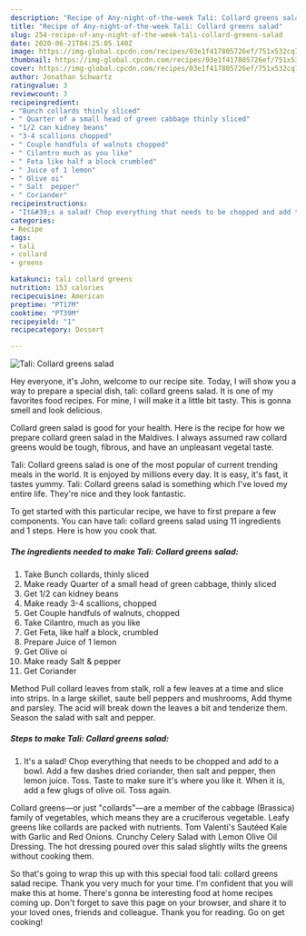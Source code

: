 ```yaml
---
description: "Recipe of Any-night-of-the-week Tali: Collard greens salad"
title: "Recipe of Any-night-of-the-week Tali: Collard greens salad"
slug: 254-recipe-of-any-night-of-the-week-tali-collard-greens-salad
date: 2020-06-21T04:25:05.140Z
image: https://img-global.cpcdn.com/recipes/03e1f417805726ef/751x532cq70/tali-collard-greens-salad-recipe-main-photo.jpg
thumbnail: https://img-global.cpcdn.com/recipes/03e1f417805726ef/751x532cq70/tali-collard-greens-salad-recipe-main-photo.jpg
cover: https://img-global.cpcdn.com/recipes/03e1f417805726ef/751x532cq70/tali-collard-greens-salad-recipe-main-photo.jpg
author: Jonathan Schwartz
ratingvalue: 3
reviewcount: 3
recipeingredient:
- "Bunch collards thinly sliced"
- " Quarter of a small head of green cabbage thinly sliced"
- "1/2 can kidney beans"
- "3-4 scallions chopped"
- " Couple handfuls of walnuts chopped"
- " Cilantro much as you like"
- " Feta like half a block crumbled"
- " Juice of 1 lemon"
- " Olive oi"
- " Salt  pepper"
- " Coriander"
recipeinstructions:
- "It&#39;s a salad! Chop everything that needs to be chopped and add to a bowl. Add a few dashes dried coriander, then salt and pepper, then lemon juice. Toss. Taste to make sure it&#39;s where you like it. When it is, add a few glugs of olive oil. Toss again."
categories:
- Recipe
tags:
- tali
- collard
- greens

katakunci: tali collard greens 
nutrition: 153 calories
recipecuisine: American
preptime: "PT17M"
cooktime: "PT39M"
recipeyield: "1"
recipecategory: Dessert

---
```



![Tali: Collard greens salad](https://img-global.cpcdn.com/recipes/03e1f417805726ef/751x532cq70/tali-collard-greens-salad-recipe-main-photo.jpg)

Hey everyone, it's John, welcome to our recipe site. Today, I will show you a way to prepare a special dish, tali: collard greens salad. It is one of my favorites food recipes. For mine, I will make it a little bit tasty. This is gonna smell and look delicious.

Collard green salad is good for your health. Here is the recipe for how we prepare collard green salad in the Maldives. I always assumed raw collard greens would be tough, fibrous, and have an unpleasant vegetal taste.

Tali: Collard greens salad is one of the most popular of current trending meals in the world. It is enjoyed by millions every day. It is easy, it's fast, it tastes yummy. Tali: Collard greens salad is something which I've loved my entire life. They're nice and they look fantastic.


To get started with this particular recipe, we have to first prepare a few components. You can have tali: collard greens salad using 11 ingredients and 1 steps. Here is how you cook that.

<!--inarticleads1-->

##### The ingredients needed to make Tali: Collard greens salad:

1. Take Bunch collards, thinly sliced
1. Make ready  Quarter of a small head of green cabbage, thinly sliced
1. Get 1/2 can kidney beans
1. Make ready 3-4 scallions, chopped
1. Get  Couple handfuls of walnuts, chopped
1. Take  Cilantro, much as you like
1. Get  Feta, like half a block, crumbled
1. Prepare  Juice of 1 lemon
1. Get  Olive oi
1. Make ready  Salt &amp; pepper
1. Get  Coriander


Method Pull collard leaves from stalk, roll a few leaves at a time and slice into strips. In a large skillet, saute bell peppers and mushrooms, Add thyme and parsley. The acid will break down the leaves a bit and tenderize them. Season the salad with salt and pepper. 

<!--inarticleads2-->

##### Steps to make Tali: Collard greens salad:

1. It&#39;s a salad! Chop everything that needs to be chopped and add to a bowl. Add a few dashes dried coriander, then salt and pepper, then lemon juice. Toss. Taste to make sure it&#39;s where you like it. When it is, add a few glugs of olive oil. Toss again.


Collard greens—or just &#34;collards&#34;—are a member of the cabbage (Brassica) family of vegetables, which means they are a cruciferous vegetable. Leafy greens like collards are packed with nutrients. Tom Valenti&#39;s Sautéed Kale with Garlic and Red Onions. Crunchy Celery Salad with Lemon Olive Oil Dressing. The hot dressing poured over this salad slightly wilts the greens without cooking them. 

So that's going to wrap this up with this special food tali: collard greens salad recipe. Thank you very much for your time. I'm confident that you will make this at home. There's gonna be interesting food at home recipes coming up. Don't forget to save this page on your browser, and share it to your loved ones, friends and colleague. Thank you for reading. Go on get cooking!
